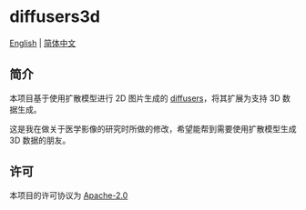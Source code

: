 # diffusers3d

[English](./README.md) | [简体中文](./README-zh_CN.md)

## 简介

本项目基于使用扩散模型进行 2D 图片生成的 [diffusers](https://github.com/huggingface/diffusers)，将其扩展为支持 3D 数据生成。

这是我在做关于医学影像的研究时所做的修改，希望能帮到需要使用扩散模型生成 3D 数据的朋友。

## 许可

本项目的许可协议为 [Apache-2.0](./LICENSE)
